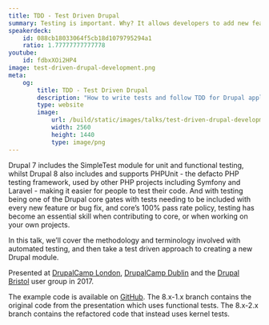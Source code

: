 ```yaml
---
title: TDD - Test Driven Drupal
summary: Testing is important. Why? It allows developers to add new features and edit and refactor existing code without the worry of adding regressions, reduces the reliance on manual testing to discover bugs, and by taking a test driven approach, your implementation code is leaner as you only write what is needed for your tests to pass.
speakerdeck:
    id: 088cb18033064f5cb18d1079795294a1
    ratio: 1.77777777777778
youtube:
    id: fdbxXOi2HP4
image: test-driven-drupal-development.png
meta:
    og:
        title: TDD - Test Driven Drupal
        description: "How to write tests and follow TDD for Drupal applications."
        type: website
        image:
            url: /build/static/images/talks/test-driven-drupal-development.png
            width: 2560
            height: 1440
            type: image/png
---
```

Drupal 7 includes the SimpleTest module for unit and functional testing, whilst Drupal 8 also includes and supports PHPUnit - the defacto PHP testing framework, used by other PHP projects including Symfony and Laravel - making it easier for people to test their code. And with testing being one of the Drupal core gates with tests needing to be included with every new feature or bug fix, and core’s 100% pass rate policy, testing has become an essential skill when contributing to core, or when working on your own projects.

In this talk, we’ll cover the methodology and terminology involved with automated testing, and then take a test driven approach to creating a new Drupal module.

Presented at [DrupalCamp London][1], [DrupalCamp Dublin][2] and the [Drupal Bristol][3] user group in 2017.

The example code is available on [GitHub][0]. The 8.x-1.x branch contains the original code from the presentation which uses functional tests. The 8.x-2.x branch contains the refactored code that instead uses kernel tests.

[0]: https://github.com/opdavies/drupal-module-tdd-dublin
[1]: https://drupalcamp.london
[2]: http://2017.drupal.ie
[3]: https://www.drupalbristol.org.uk
